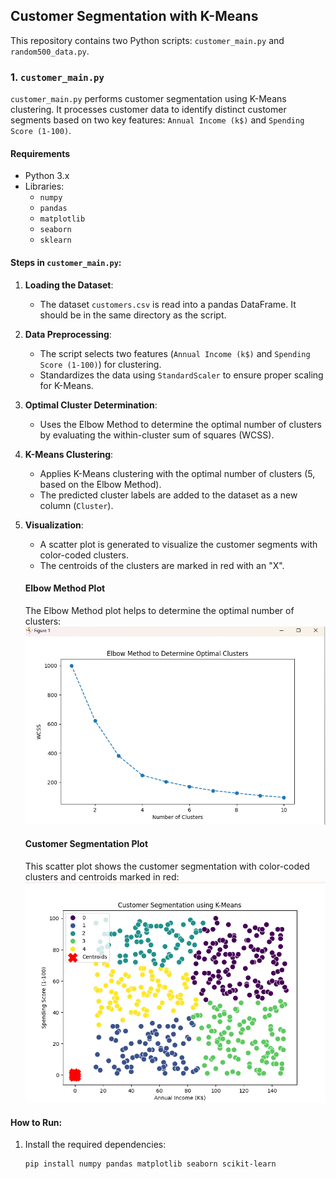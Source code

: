 ## Customer Segmentation with K-Means

This repository contains two Python scripts: `customer_main.py` and `random500_data.py`.

### 1. `customer_main.py`
`customer_main.py` performs customer segmentation using K-Means clustering. It processes customer data to identify distinct customer segments based on two key features: `Annual Income (k$)` and `Spending Score (1-100)`.

#### Requirements
- Python 3.x
- Libraries:
  - `numpy`
  - `pandas`
  - `matplotlib`
  - `seaborn`
  - `sklearn`

#### Steps in `customer_main.py`:
1. **Loading the Dataset**: 
   - The dataset `customers.csv` is read into a pandas DataFrame. It should be in the same directory as the script.

2. **Data Preprocessing**:
   - The script selects two features (`Annual Income (k$)` and `Spending Score (1-100)`) for clustering.
   - Standardizes the data using `StandardScaler` to ensure proper scaling for K-Means.

3. **Optimal Cluster Determination**:
   - Uses the Elbow Method to determine the optimal number of clusters by evaluating the within-cluster sum of squares (WCSS).

4. **K-Means Clustering**:
   - Applies K-Means clustering with the optimal number of clusters (5, based on the Elbow Method).
   - The predicted cluster labels are added to the dataset as a new column (`Cluster`).

5. **Visualization**:
   - A scatter plot is generated to visualize the customer segments with color-coded clusters.
   - The centroids of the clusters are marked in red with an "X".

   #### Elbow Method Plot
   The Elbow Method plot helps to determine the optimal number of clusters:
   ![Elbow Method Plot](img/output1.png)

   #### Customer Segmentation Plot
   This scatter plot shows the customer segmentation with color-coded clusters and centroids marked in red:
   ![Customer Segmentation Plot](img/output2.png)

#### How to Run:
1. Install the required dependencies:
   ```bash
   pip install numpy pandas matplotlib seaborn scikit-learn
